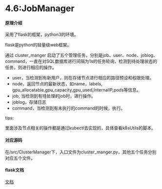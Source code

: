 # 4.6:JobManager

#### 原理介绍

采用了flask的框架，python3的环境。

flask是python的轻量级web框架。

通过 cluster_manger 启动了五个管理任务，分别是job、user、node、joblog、command，一直在对SQL数据库进行间隔为1s的任务轮询，检测到待处理状态的任务，则进行相应的操作。

- user，当检测到有新用户，则在存储节点进行相应的路径预设和权限处理。
- node，返回节点的最新状态，如name，labels, gpu_allocatable,gpu_capacity,gpu_used,InternalIP,pods等信息。
- job, 当检测到有待处理的job时，进行操作。
- joblog，存储日志
- command，当检测到有未执行的command的时候，执行。

tips:

里面涉及节点相关的操作都是通过kubectl去实现的，具体查看k8sUtils的脚本。



#### 对应源码

在/src/ClusterManager下，入口文件为cluster_manger.py，其他五个任务分别对应五个文件。

#### flask文档

[文档](http://docs.jinkan.org/docs/flask/)

